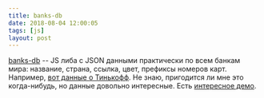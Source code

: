 ```yaml
---
title: banks-db
date: 2018-08-04 12:00:05
tags: [js]
layout: post
---
```


[banks-db](https://github.com/ramoona/banks-db) -- JS либа с JSON данными практически по всем банкам мира: название, страна, ссылка, цвет, префиксы номеров карт. Например, [вот данные о Тинькофф](https://github.com/ramoona/banks-db/blob/master/banks/ru/tinkoff.json). Не знаю, пригодится ли мне это когда-нибудь, но данные довольно интересные. Есть [интересное демо](https://ramoona.github.io/banks-db-demo/).
